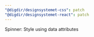 ```yaml
---
"@digdir/designsystemet-css": patch
"@digdir/designsystemet-react": patch
---
```


Spinner: Style using data attributes

